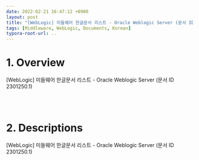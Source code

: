 ```yaml
---
date: 2022-02-21 16:47:12 +0900
layout: post
title: "[WebLogic] 미들웨어 한글문서 리스트 - Oracle Weblogic Server (문서 ID 2301250.1)"
tags: [Middleware, WebLogic, Documents, Korean]
typora-root-url: ..
---
```


# 1. Overview

[WebLogic] 미들웨어 한글문서 리스트 - Oracle Weblogic Server (문서 ID 2301250.1)


<br><br>


# 2. Descriptions

[WebLogic] 미들웨어 한글문서 리스트 - Oracle Weblogic Server (문서 ID 2301250.1)
